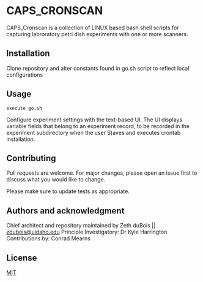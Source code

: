 # CAPS_CRONSCAN

CAPS_Cronscan is a collection of LINUX based bash shell scripts for capturing labroratory petri dish experiments with one or more scanners.

## Installation

Clone repository and alter constants found in go.sh script to reflect local configurations


## Usage

```terminal
execute go.sh
```

Configure experiment settings with the text-based UI. The UI displays variable fields that belong to an experiment record, to be recorded in the experiment subdirectory when the user S)aves and executes crontab installation.

## Contributing
Pull requests are welcome. For major changes, please open an issue first to discuss what you would like to change.

Please make sure to update tests as appropriate.

## Authors and acknowledgment
Chief architect and repository maintained by Zeth duBois || zdubois@uidaho.edu
Principle Investigatory: Dr Kyle Harrington
Contributions by: Conrad Mearns

## License
[MIT](https://choosealicense.com/licenses/mit/)
